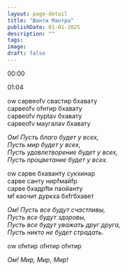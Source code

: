 ```yaml
---
layout: page-detail
title: "Шанти Мантра"
publishDate: 01-01-2025
description: ""
tags:
image:
draft: false
---
```


00:00 

01:04 

оw сарвеofv свастир бхавату  
 сарвеofv ofнтир бхавату  
 сарвеofv пурtаv бхавату  
 сарвеofv маyгалаv бхавату 

_Ом! Пусть благо будет у всех,_  
 _Пусть мир будет у всех,_  
 _Пусть удовлетворение будет у всех,_  
 _Пусть процветание будет у всех._ 

оw сарве бхаванту сукхинаp  
 сарве санту нирfмайfp  
 сарве бхадрftи паoйанту  
 мf каoчит дуpкха бхfгбхавет 

_Ом! Пусть все будут счастливы,_  
 _Пусть все будут здоровы,_  
 _Пусть все будут уважать друг друга,_  
 _Пусть никто не будет страдать._ 

оw ofнтиp ofнтиp ofнтиp 

_Ом! Мир, Мир, Мир!_ 

  
